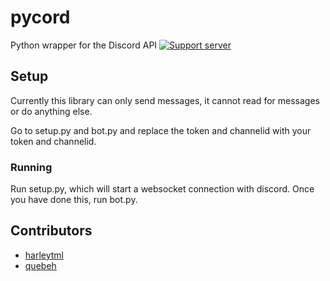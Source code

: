 # pycord
Python wrapper for the Discord API
[![Support server](https://img.shields.io/discord/817344144384983059.svg?label=discord&style=flat)](https://discord.gg/p3VEUAuHbM)

## Setup
Currently this library can only send messages, it cannot read for messages or do anything else. 

Go to setup.py and bot.py and replace the token and channelid with your token and channelid.

### Running
Run setup.py, which will start a websocket connection with discord. Once you have done this, run bot.py. 

## Contributors
* [harleytml](https://github.com/harleytml/)
* [quebeh](https://github.com/quebeh200)